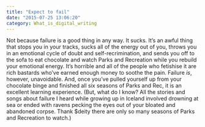 ```yaml
---
title: "Expect to fail"
date: "2015-07-25 13:06:20"
category: What_is_digital_writing
---
```


Not because failure is a good thing in any way. It sucks. It’s an awful
thing that stops you in your tracks, sucks all of the energy out of you,
throws you in an emotional cycle of doubt and self-recrimination, and
sends you off to the sofa to eat chocolate and watch Parks and
Recreation while you rebuild your emotional energy. It’s horrible and
all of the people who fetishise it are rich bastards who’ve earned
enough money to soothe the pain. Failure *is*, however, unavoidable.
And, once you’ve pulled yourself up from your chocolate binge and
finished all six seasons of Parks and Rec, it is an excellent learning
experience. (But, what do I know? All the stories and songs about
failure I heard while growing up in Iceland involved drowning at sea or
ended with ravens pecking the eyes out of your bloated and abandoned
corpse. Thank $deity there are only so many seasons of Parks and
Recreation to watch.)
